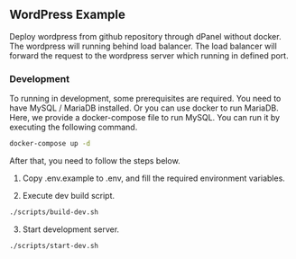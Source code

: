 ## WordPress Example
Deploy wordpress from github repository through dPanel without docker. The wordpress will running behind load balancer. The load balancer will forward the request to the wordpress server which running in defined port.

### Development

To running in development, some prerequisites are required. You need to have MySQL / MariaDB installed. Or you can use docker to run MariaDB. Here, we provide a docker-compose file to run MySQL. You can run it by executing the following command.

```bash
docker-compose up -d
```

After that, you need to follow the steps below.

1. Copy .env.example to .env, and fill the required environment variables.

2. Execute dev build script.

```bash
./scripts/build-dev.sh
```

3. Start development server.

```bash
./scripts/start-dev.sh
```

